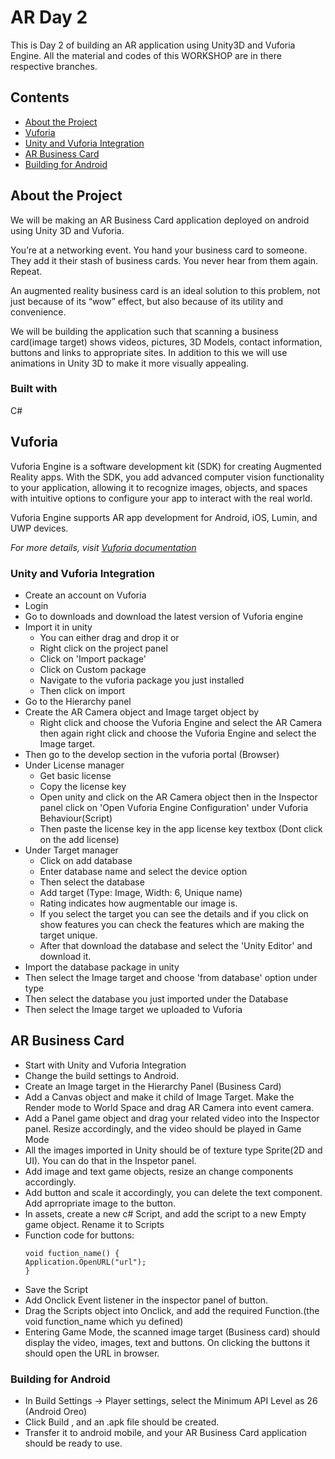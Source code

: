 
# AR Day 2

This is Day 2 of building an AR application using Unity3D and Vuforia Engine. 
All the material and codes of this WORKSHOP are in there respective branches.

## Contents
- [About the Project](#about-the-project)
- [Vuforia](#vuforia)
- [Unity and Vuforia Integration](#unity-and-vuforia-integration)
- [AR Business Card](#ar-business-card)
- [Building for Android](#building-for-android)



## About the Project
We will be making an AR Business Card application deployed on android using Unity 3D and Vuforia. 
 
 You’re at a networking event. You hand your business card to someone. They add it their stash of business cards. You never hear from them again. Repeat.

An augmented reality business card is an ideal solution to this problem, not just because of its “wow” effect, but also because of its utility and convenience. 

We will be building the application such that scanning a business card(image target) shows videos, pictures, 3D Models, contact information, buttons and links to appropriate sites. In addition to this we will use animations in Unity 3D to make it more visually appealing.

### Built with
C#

## Vuforia
Vuforia Engine is a software development kit (SDK) for creating Augmented Reality apps. With the SDK, you add advanced computer vision functionality to your application, allowing it to recognize images, objects, and spaces with intuitive options to configure your app to interact with the real world.  

Vuforia Engine supports AR app development for Android, iOS, Lumin, and UWP devices. 

_For more details, visit [Vuforia documentation](https://library.vuforia.com/getting-started/getting-started-vuforia-engine-unity)_

### Unity and Vuforia Integration
- Create an account on Vuforia
- Login 
- Go to downloads and download the latest version of Vuforia engine 
- Import it in unity
    - You can either drag and drop it 
    or 
	- Right click on the project panel 
    - Click on 'Import package' 
    - Click on Custom package 
    - Navigate to the vuforia package you just installed
    - Then click on import
- Go to the Hierarchy panel
- Create the AR Camera object and Image target object by
    - Right click and choose the Vuforia Engine and select the AR Camera then again right click and choose the Vuforia Engine and select the Image target.
- Then go to the develop section in the vuforia portal (Browser)
- Under License manager
	- Get basic license 
	- Copy the license key 
	- Open unity and click on the AR Camera object then in the Inspector panel click on 'Open Vuforia Engine Configuration' under Vuforia Behaviour(Script) 
	- Then paste the license key in the app license key textbox (Dont click on the add license) 
- Under Target manager
    - Click on add database 
	- Enter database name and select the device option 
	- Then select the database
	- Add target (Type: Image, Width: 6, Unique name)
	- Rating indicates how augmentable our image is.
	- If you select the target you can see the details and if you click on show features you can check the features which are making the target unique.
	- After that download the database and select the 'Unity Editor' and download it.
- Import the database package in unity
- Then select the Image target and choose 'from database' option under type
- Then select the database you just imported under the Database 
- Then select the Image target we uploaded to Vuforia 

## AR Business Card

- Start with Unity and Vuforia Integration
- Change the build settings to Android.
- Create an Image target in the Hierarchy Panel (Business Card)
- Add a Canvas object and make it child of Image Target. Make the Render mode to World Space and drag AR Camera into event camera.
- Add a Panel game object and drag your related video into the Inspector panel. Resize accordingly, and the video should be played in Game Mode
- All the images imported in Unity should be of texture type Sprite(2D and UI). You can do that in the Inspetor panel.
- Add image and text game objects, resize an change components accordingly.
- Add button and scale it accordingly, you can delete the text component. Add aprropriate image to the button.
- In assets, create a new c# Script, and add the script to a new Empty game object. Rename it to Scripts
- Function code for buttons:
    ```
    void fuction_name() {
    Application.OpenURL("url");
    } 
    ```
- Save the Script
- Add Onclick Event listener in the inspector panel of button.
- Drag the Scripts object into Onclick, and add the required Function.(the void function_name which yu defined)
- Entering Game Mode, the scanned image target (Business card) should display the video, images, text and buttons. On clicking the buttons it should open the URL in browser.

### Building for Android
- In Build Settings -> Player settings, select the Minimum API Level as 26 (Android Oreo)
- Click Build , and an .apk file should be created.
- Transfer it to android mobile, and your AR Business Card application should be ready to use.